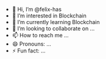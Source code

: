 - 👋 Hi, I’m @felix-has
- 👀 I’m interested in Blockchain
- 🌱 I’m currently learning Blockchain
- 💞️ I’m looking to collaborate on ...
- 📫 How to reach me ...
- 😄 Pronouns: ...
- ⚡ Fun fact: ...

<!---
felix-has/felix-has is a ✨ special ✨ repository because its `README.md` (this file) appears on your GitHub profile.
You can click the Preview link to take a look at your changes.
--->
